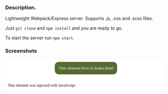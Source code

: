 ### Description.
Lightweight Webpack/Express server. Supports .js, .css and .scss files.

Just `git clone` and  `npm install` and you are ready to go. 

To start the server run `npm start`.

### Screenshots

![](2019-04-05-13-29-34.png)
